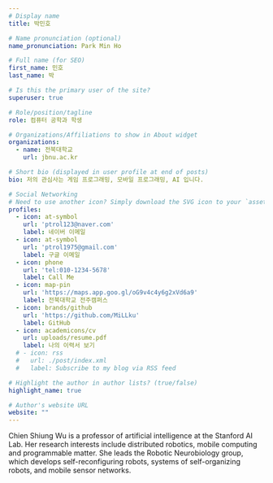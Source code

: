 ```yaml
---
# Display name
title: 박민호

# Name pronunciation (optional)
name_pronunciation: Park Min Ho

# Full name (for SEO)
first_name: 민호
last_name: 박

# Is this the primary user of the site?
superuser: true

# Role/position/tagline
role: 컴퓨터 공학과 학생

# Organizations/Affiliations to show in About widget
organizations:
  - name: 전북대학교
    url: jbnu.ac.kr

# Short bio (displayed in user profile at end of posts)
bio: 저의 관심사는 게임 프로그래밍, 모바일 프로그래밍, AI 입니다.

# Social Networking
# Need to use another icon? Simply download the SVG icon to your `assets/media/icons/` folder.
profiles:
  - icon: at-symbol
    url: 'ptrol123@naver.com'
    label: 네이버 이메일
  - icon: at-symbol
    url: 'ptrol1975@gmail.com'
    label: 구글 이메일
  - icon: phone
    url: 'tel:010-1234-5678'
    label: Call Me
  - icon: map-pin
    url: 'https://maps.app.goo.gl/oG9v4c4y6g2xVd6a9'
    label: 전북대학교 전주캠퍼스
  - icon: brands/github
    url: 'https://github.com/MiLLku' 
    label: GitHub
  - icon: academicons/cv
    url: uploads/resume.pdf
    label: 나의 이력서 보기
  # - icon: rss
  #   url: ./post/index.xml
  #   label: Subscribe to my blog via RSS feed

# Highlight the author in author lists? (true/false)
highlight_name: true

# Author's website URL
website: ""
---
```


Chien Shiung Wu is a professor of artificial intelligence at the Stanford AI Lab. Her research interests include
distributed robotics, mobile computing and programmable matter. She leads the Robotic Neurobiology group, which develops
self-reconfiguring robots, systems of self-organizing robots, and mobile sensor networks.
